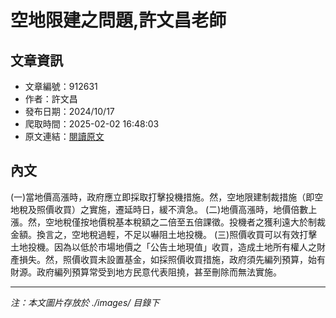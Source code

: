 # 空地限建之問題,許文昌老師

## 文章資訊
- 文章編號：912631
- 作者：許文昌
- 發布日期：2024/10/17
- 爬取時間：2025-02-02 16:48:03
- 原文連結：[閱讀原文](https://real-estate.get.com.tw/Columns/detail.aspx?no=912631)

## 內文
(一)當地價高漲時，政府應立即採取打擊投機措施。然，空地限建制裁措施（即空地稅及照價收買）之實施，遷延時日，緩不濟急。
(二)地價高漲時，地價倍數上漲。然，空地稅僅按地價稅基本稅額之二倍至五倍課徵。投機者之獲利遠大於制裁金額。換言之，空地稅過輕，不足以嚇阻土地投機。
(三)照價收買可以有效打擊土地投機。因為以低於市場地價之「公告土地現值」收買，造成土地所有權人之財產損失。然，照價收買未設置基金，如採照價收買措施，政府須先編列預算，始有財源。政府編列預算常受到地方民意代表阻撓，甚至刪除而無法實施。

---
*注：本文圖片存放於 ./images/ 目錄下*
